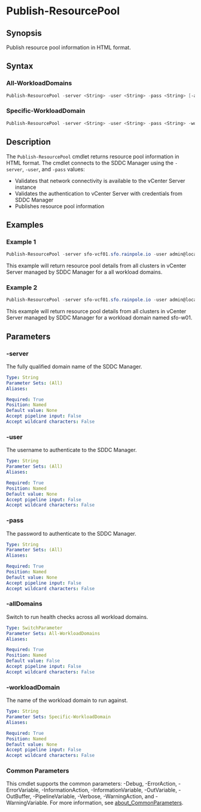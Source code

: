 # Publish-ResourcePool

## Synopsis

Publish resource pool information in HTML format.

## Syntax

### All-WorkloadDomains

```powershell
Publish-ResourcePool -server <String> -user <String> -pass <String> [-allDomains] [<CommonParameters>]
```

### Specific-WorkloadDomain

```powershell
Publish-ResourcePool -server <String> -user <String> -pass <String> -workloadDomain <String> [<CommonParameters>]
```

## Description

The `Publish-ResourcePool` cmdlet returns resource pool information in HTML format.
The cmdlet connects to the SDDC Manager using the `-server`, `-user`, and `-pass` values:

- Validates that network connectivity is available to the vCenter Server instance
- Validates the authentication to vCenter Server with credentials from SDDC Manager
- Publishes resource pool information

## Examples

### Example 1

```powershell
Publish-ResourcePool -server sfo-vcf01.sfo.rainpole.io -user admin@local -pass VMw@re1!VMw@re1! -allDomains
```

This example will return resource pool details from all clusters in vCenter Server managed by SDDC Manager for a all workload domains.

### Example 2

```powershell
Publish-ResourcePool -server sfo-vcf01.sfo.rainpole.io -user admin@local -pass VMw@re1!VMw@re1! -workloadDomain sfo-w01
```

This example will return resource pool details from all clusters in vCenter Server managed by SDDC Manager for a workload domain named sfo-w01.

## Parameters

### -server

The fully qualified domain name of the SDDC Manager.

```yaml
Type: String
Parameter Sets: (All)
Aliases:

Required: True
Position: Named
Default value: None
Accept pipeline input: False
Accept wildcard characters: False
```

### -user

The username to authenticate to the SDDC Manager.

```yaml
Type: String
Parameter Sets: (All)
Aliases:

Required: True
Position: Named
Default value: None
Accept pipeline input: False
Accept wildcard characters: False
```

### -pass

The password to authenticate to the SDDC Manager.

```yaml
Type: String
Parameter Sets: (All)
Aliases:

Required: True
Position: Named
Default value: None
Accept pipeline input: False
Accept wildcard characters: False
```

### -allDomains

Switch to run health checks across all workload domains.

```yaml
Type: SwitchParameter
Parameter Sets: All-WorkloadDomains
Aliases:

Required: True
Position: Named
Default value: False
Accept pipeline input: False
Accept wildcard characters: False
```

### -workloadDomain

The name of the workload domain to run against.

```yaml
Type: String
Parameter Sets: Specific-WorkloadDomain
Aliases:

Required: True
Position: Named
Default value: None
Accept pipeline input: False
Accept wildcard characters: False
```

### Common Parameters

This cmdlet supports the common parameters: -Debug, -ErrorAction, -ErrorVariable, -InformationAction, -InformationVariable, -OutVariable, -OutBuffer, -PipelineVariable, -Verbose, -WarningAction, and -WarningVariable. For more information, see [about_CommonParameters](http://go.microsoft.com/fwlink/?LinkID=113216).
